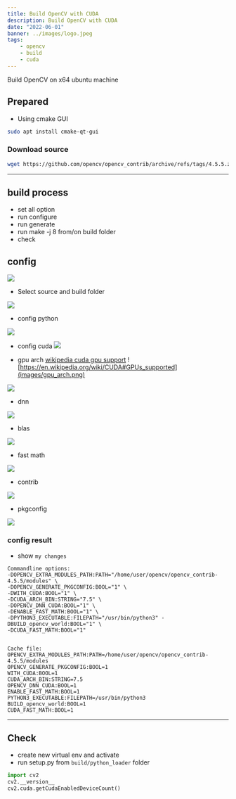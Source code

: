 ```yaml
---
title: Build OpenCV with CUDA
description: Build OpenCV with CUDA
date: "2022-06-01"
banner: ../images/logo.jpeg
tags:
    - opencv
    - build
    - cuda
---
```

Build OpenCV on x64 ubuntu machine

## Prepared
- Using cmake GUI
  
```bash
sudo apt install cmake-qt-gui
```

### Download source

```bash
wget https://github.com/opencv/opencv_contrib/archive/refs/tags/4.5.5.zip
```

---

## build process

- set all option
- run configure 
- run generate
- run make -j 8 from/on build folder
- check

## config

![](images/cmakesetup.png)

- Select source and build folder

![](images/source_build_group.png)

- config python

![](images/config_python.png)

- config cuda
![](images/with_cuda.png)

- gpu arch
[wikipedia cuda gpu support](https://en.wikipedia.org/wiki/CUDA#GPUs_supported)
![https://en.wikipedia.org/wiki/CUDA#GPUs_supported](images/gpu_arch.png)


![](images/cuda_config.png)

- dnn

![](images/dnn_cuda.png)

- blas

![](images/cublas.png)

- fast math

![](images/fast_math.png)

- contrib
  
![](images/contrib.png)

- pkgconfig

![](images/pkg_config.png)


### config result
- show `my changes`

```
Commandline options:
-DOPENCV_EXTRA_MODULES_PATH:PATH="/home/user/opencv/opencv_contrib-4.5.5/modules" \
-DOPENCV_GENERATE_PKGCONFIG:BOOL="1" \
-DWITH_CUDA:BOOL="1" \
-DCUDA_ARCH_BIN:STRING="7.5" \
-DOPENCV_DNN_CUDA:BOOL="1" \
-DENABLE_FAST_MATH:BOOL="1" \
-DPYTHON3_EXECUTABLE:FILEPATH="/usr/bin/python3" -DBUILD_opencv_world:BOOL="1" \
-DCUDA_FAST_MATH:BOOL="1" 


Cache file:
OPENCV_EXTRA_MODULES_PATH:PATH=/home/user/opencv/opencv_contrib-4.5.5/modules
OPENCV_GENERATE_PKGCONFIG:BOOL=1
WITH_CUDA:BOOL=1
CUDA_ARCH_BIN:STRING=7.5
OPENCV_DNN_CUDA:BOOL=1
ENABLE_FAST_MATH:BOOL=1
PYTHON3_EXECUTABLE:FILEPATH=/usr/bin/python3
BUILD_opencv_world:BOOL=1
CUDA_FAST_MATH:BOOL=1

```

---



## Check
- create new virtual env and activate
- run setup.py from `build/python_loader` folder


```python
import cv2
cv2.__version__
cv2.cuda.getCudaEnabledDeviceCount()

```